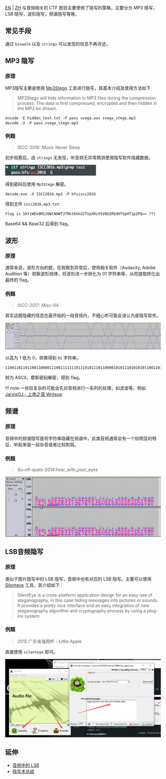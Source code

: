 [EN](./introduction.md) | [ZH](./introduction-zh.md)
与音频相关的 CTF 题目主要使用了隐写的策略，主要分为 MP3 隐写，LSB 隐写，波形隐写，频谱隐写等等。

## 常见手段

通过 `binwalk` 以及 `strings` 可以发现的信息不再详述。

## MP3 隐写

### 原理

MP3隐写主要是使用 [Mp3Stego](http://www.petitcolas.net/steganography/mp3stego/) 工具进行隐写，其基本介绍及使用方法如下

> MP3Stego will hide information in MP3 files during the compression process. The data is first compressed, encrypted and then hidden in the MP3 bit stream.

```shell
encode -E hidden_text.txt -P pass svega.wav svega_stego.mp3
decode -X -P pass svega_stego.mp3
```

### 例题

> ISCC-2016: Music Never Sleep

初步观察后，由 `strings` 无发现，听音频无异常猜测使用隐写软件隐藏数据。

![](./figure/1.jpg)

得到密码后使用 `Mp3Stego` 解密。

```shell
decode.exe -X ISCC2016.mp3 -P bfsiscc2016
```

得到文件 `iscc2016.mp3.txt`:
```
Flag is SkYzWEk0M1JOWlNHWTJTRktKUkdJTVpXRzVSV0U2REdHTVpHT1pZPQ== ???
```

Base64 && Base32 后得到 flag。

## 波形

### 原理

通常来说，波形方向的题，在观察到异常后，使用相关软件（Audacity, Adobe Audition 等）观察波形规律，将波形进一步转化为 01 字符串等，从而提取转化出最终的 flag。

### 例题

> ISCC-2017: Misc-04

其实这题隐藏的信息在最开始的一段音频内，不细心听可能会误认为是隐写软件。

![](./figure/3.png)

以高为 1 低为 0，转换得到 `01` 字符串。

```
110011011011001100001110011111110111010111011000010101110101010110011011101011101110110111011110011111101
```

转为 ASCII，摩斯密码解密，得到 flag。

!!! note
    一些较复杂的可能会先对音频进行一系列的处理，如滤波等。例如 [JarvisOJ - 上帝之音 Writeup](https://www.40huo.cn/blog/jarvisoj-misc-writeup.html)

## 频谱

### 原理

音频中的频谱隐写是将字符串隐藏在频谱中，此类音频通常会有一个较明显的特征，听起来是一段杂音或者比较刺耳。

### 例题

> Su-ctf-quals-2014:hear_with_your_eyes

![](./figure/4.png)

## LSB音频隐写

### 原理

类似于图片隐写中的 LSB 隐写，音频中也有对应的 LSB 隐写。主要可以使用 [Silenteye](http://silenteye.v1kings.io/) 工具，其介绍如下：

> SilentEye is a cross-platform application design for an easy use of steganography, in this case hiding messages into pictures or sounds. It provides a pretty nice interface and an easy integration of new steganography algorithm and cryptography process by using a plug-ins system.

### 例题

> 2015 广东省强网杯 - Little Apple

直接使用 `silenteye` 即可。

![](./figure/2.jpg)

## 延伸

-   [音频中的 LSB](https://ethackal.github.io/2015/10/05/derbycon-ctf-wav-steganography/)
-   [隐写术总结](http://bobao.360.cn/learning/detail/243.html)
